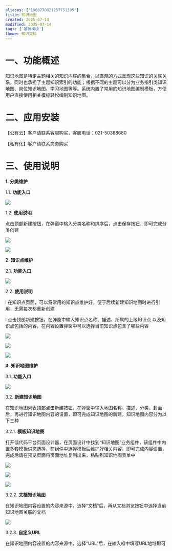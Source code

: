 ```yaml
---
aliases: ["1969770821257751395"]
title: 知识地图
created: 2025-07-14
modified: 2025-07-14
tags: ['基础模块']
theme: 知识文档
---
```


# 一、**功能概述**

知识地图是特定主题相关的知识内容的集合，以直观的方式呈现这些知识的关联关系，同时也承担了主题知识索引的功能；根据不同的主题可以分为业务指引类知识地图、岗位知识地图、学习地图等等。系统内置了常用的知识地图编制模板，方便用户直接使用相关模板轻松编制知识地图。

# 二、**应用安装**

【公有云】客户请联系客服购买，客服电话：021-50388680

【私有化】客户请联系商务购买

# 三、**使用说明**

**1. 分类维护**

1.1. **功能入口**

![](https://myhelpdoc.oss-cn-heyuan.aliyuncs.com/mdimages/8fb386408ad9be76530117f4b34591e4.jpg)

1.2. **使用说明**

点击顶部新建按钮，在弹窗中输入分类名称和排序后，点击保存按钮，即可完成分类创建

![](https://myhelpdoc.oss-cn-heyuan.aliyuncs.com/mdimages/67d4b89cefe2f7b0e9af4eece67804e0.jpg)

![](https://myhelpdoc.oss-cn-heyuan.aliyuncs.com/mdimages/e35781f13a4aff4c2b51074ce8236926.jpg)

**2. 知识点维护**

2.1. **功能入口**

![](https://myhelpdoc.oss-cn-heyuan.aliyuncs.com/mdimages/815bc22ceec555d5207b25e807083a55.jpg)

2.2. **使用说明**

l 在知识点页面，可以将常用的知识点维护好，便于后续新建知识地图时进行引用，无需每次都重新创建

l 点击顶部新建按钮，在弹窗中输入知识点名称、描述、所属的上级知识点 以及知识点包括的内容，在内容设置弹窗中可以选择当前知识点包含了哪些内容

![](https://myhelpdoc.oss-cn-heyuan.aliyuncs.com/mdimages/38517636258221b34af4946230291984.jpg)

![](https://myhelpdoc.oss-cn-heyuan.aliyuncs.com/mdimages/ead978af9fcdab43458d7c6f4d99a122.jpg)

![](https://myhelpdoc.oss-cn-heyuan.aliyuncs.com/mdimages/6ffcaadeede3f75c1fe27160f4987ab9.jpg)

**3.** **知识地图维护**

3.1. **功能入口**

![](https://myhelpdoc.oss-cn-heyuan.aliyuncs.com/mdimages/895287c21b1ba926511689c479593b31.jpg)

3.2. **新建知识地图**

在知识地图列表顶部点击新建按钮，在弹窗中输入地图名称、描述、分类、封面后，再进行知识地图内容的设置，即可完成知识地图的新建，知识地图内容分为以下三种

3.2.1. **模板知识地图**

打开低代码平台页面设计器，在页面设计中找到“知识地图”业务组件，该组件中内置多套模板供您选择，在组件中选择模板后维护好相关内容，即可完成内容设置，完成后请在预览页面将页面地址复制出来，粘贴到知识地图表单中

![](https://myhelpdoc.oss-cn-heyuan.aliyuncs.com/mdimages/ac13b32f03045b0121afe1d2277381cb.jpg)

![](https://myhelpdoc.oss-cn-heyuan.aliyuncs.com/mdimages/d87efe1dc6c87a7513ef5e25f3caef58.jpg)

![](https://myhelpdoc.oss-cn-heyuan.aliyuncs.com/mdimages/81956da46f4b76707a50e6f777b228a0.jpg)

3.2.2. **文档知识地图**

在知识地图内容设置的内容来源中，选择“文档”后，再从文档浏览按钮中选择当前知识地图关联的文档

![](https://myhelpdoc.oss-cn-heyuan.aliyuncs.com/mdimages/8cb428a501fd19c25b9086cfd8f899a9.jpg)

3.2.3. **自定义URL**

在知识地图内容设置的内容来源中，选择“URL”后，在输入框中填写URL地址即可

